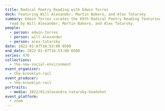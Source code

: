 ```yaml
---
title: Radical Poetry Reading with Edwin Torres
deck: Featuring Will Alexander, Martin Bakero, and Alex Tatarsky
summary: Edwin Torres curates the 69th Radical Poetry Reading featuring poetry
  read by Will Alexander, Martin Bakero, and Alex Tatarsky.
people:
  - person: edwin-torres
  - person: will-alexander
  - person: alex-tatarsky
date: 2022-01-07T16:53:00-0500
end_date: 2022-01-07T16:53:00-0500
series: 476
collections:
  - the-new-social-environment
event_organizer:
  - the-brooklyn-rail
event_producer:
  - the-brooklyn-rail
portraits:
  - media: 2022/01/alexandra-tatarsky-headshot
event_platform:
  - zoom
---
```

